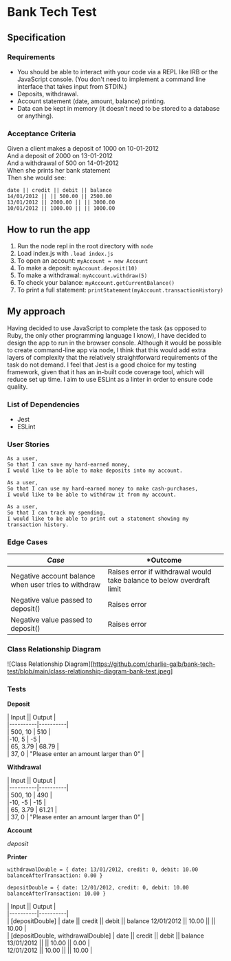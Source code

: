 # Bank Tech Test  
  
## Specification  

### Requirements

- You should be able to interact with your code via a REPL like IRB or the JavaScript console. (You don't need to implement a command line interface that takes input from STDIN.)  
- Deposits, withdrawal.  
- Account statement (date, amount, balance) printing.  
- Data can be kept in memory (it doesn't need to be stored to a database or anything).  

### Acceptance Criteria  

Given a client makes a deposit of 1000 on 10-01-2012  
And a deposit of 2000 on 13-01-2012   
And a withdrawal of 500 on 14-01-2012  
When she prints her bank statement  
Then she would see:  
```
date || credit || debit || balance  
14/01/2012 || || 500.00 || 2500.00  
13/01/2012 || 2000.00 || || 3000.00  
10/01/2012 || 1000.00 || || 1000.00  
```  

## How to run the app    

1. Run the node repl in the root directory with `node`
2. Load index.js with `.load index.js`  
3. To open an account: `myAccount = new Account`  
4. To make a deposit: `myAccount.deposit(10)`
5. To make a withdrawal: `myAccount.withdraw(5)`  
6. To check your balance: `myAccount.getCurrentBalance()`  
7. To print a full statement: `printStatement(myAccount.transactionHistory)`

## My approach   

Having decided to use JavaScript to complete the task (as opposed to Ruby, the only other programming language I know), I have decided to design the app to run in the browser console. Although it would be possible to create command-line app via node, I think that this would add extra layers of complexity that the relatively straightforward requirements of the task do not demand. I feel that Jest is a good choice for my testing framework, given that it has an in-built code coverage tool, which will reduce set up time. I aim to use ESLint as a linter in order to ensure code quality.

### List of Dependencies  

- Jest  
- ESLint

### User Stories  

```
As a user,  
So that I can save my hard-earned money,  
I would like to be able to make deposits into my account.  
```

```
As a user,  
So that I can use my hard-earned money to make cash-purchases,  
I would like to be able to withdraw it from my account.  
```

```
As a user,  
So that I can track my spending,  
I would like to be able to print out a statement showing my transaction history.  
```

### Edge Cases  

| *Case* | *Outcome |
| ------- | -------- |
| Negative account balance when user tries to withdraw | Raises error if withdrawal would take balance to below overdraft limit |
| Negative value passed to deposit() | Raises error |
| Negative value passed to deposit() | Raises error |


### Class Relationship Diagram  

![Class Relationship Diagram][https://github.com/charlie-galb/bank-tech-test/blob/main/class-relationship-diagram-bank-test.jpeg]

### Tests  

**Deposit**

| Input  || Output |  
|----------|----------|  
| 500, 10 | 510 |   
|-10, 5 | -5 |   
| 65, 3.79 | 68.79 |   
| 37, 0 | "Please enter an amount larger than 0" |  

**Withdrawal**

| Input  || Output |  
|----------|----------|  
| 500, 10 | 490 |   
|-10, -5 | -15 |   
| 65, 3.79 | 61.21 |   
| 37, 0 | "Please enter an amount larger than 0" |

**Account**  

*deposit*  

**Printer**

`withdrawalDouble = {
    date: 13/01/2012,
    credit: 0,
    debit: 10.00
    balanceAfterTransaction: 0.00
}`  

`depositDouble = {
    date: 12/01/2012,
    credit: 0,
    debit: 10.00
    balanceAfterTransaction: 10.00
}`

| Input  || Output |  
|----------|----------|  
| [depositDouble] | date || credit || debit || balance
12/01/2012 || 10.00 || || 10.00 |   
| [depositDouble, withdrawalDouble] | date || credit || debit || balance   
13/01/2012 ||  || 10.00 || 0.00 |   
12/01/2012 || 10.00 || || 10.00 |
